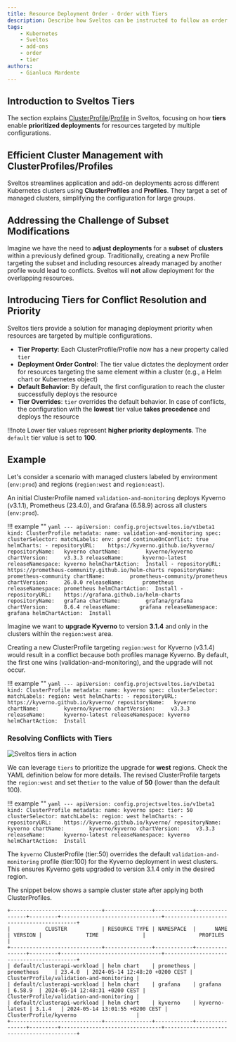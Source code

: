 ```yaml
---
title: Resource Deployment Order - Order with Tiers
description: Describe how Sveltos can be instructed to follow an order when deploying resources
tags:
    - Kubernetes
    - Sveltos
    - add-ons
    - order
    - tier
authors:
    - Gianluca Mardente
---
```


## Introduction to Sveltos Tiers
The section explains [ClusterProfile](https://github.com/projectsveltos/addon-controller/blob/main/api/v1beta1/clusterprofile_types.go)/[Profile](https://github.com/projectsveltos/addon-controller/blob/main/api/v1beta1/profile_types.go) in Sveltos, focusing on how __tiers__ enable **prioritized deployments** for resources targeted by multiple configurations.

## Efficient Cluster Management with ClusterProfiles/Profiles

Sveltos streamlines application and add-on deployments across different Kubernetes clusters using **ClusterProfiles** and **Profiles**. They target a set of managed clusters, simplifying the configuration for large groups.

## Addressing the Challenge of Subset Modifications

Imagine we have the need to **adjust deployments** for a **subset** of **clusters** within a previously defined group. Traditionally, creating a new Profile targeting the subset and including resources already managed by another profile would lead to conflicts.
Sveltos will **not** allow deployment for the overlapping resources.

## Introducing Tiers for Conflict Resolution and Priority

Sveltos tiers provide a solution for managing deployment priority when resources are targeted by multiple configurations.

- **Tier Property**: Each ClusterProfile/Profile now has a new property called `tier`
- **Deployment Order Control**: The tier value dictates the deployment order for resources targeting the same element within a cluster (e.g., a Helm chart or Kubernetes object)
- **Default Behavior**: By default, the first configuration to reach the cluster successfully deploys the resource
- **Tier Overrides**: `tier` overrides the default behavior. In case of conflicts, the configuration with the **lowest** tier value **takes precedence** and deploys the resource

!!!note
    Lower tier values represent **higher priority deployments**. The `default` tier value is set to **100**.

## Example

Let's consider a scenario with managed clusters labeled by environment (`env:prod`) and regions (`region:west` and `region:east`).

An initial ClusterProfile named `validation-and-monitoring` deploys Kyverno (v3.1.1), Prometheus (23.4.0), and Grafana (6.58.9) across all clusters (`env:prod`).

!!! example ""
    ```yaml
    ---
    apiVersion: config.projectsveltos.io/v1beta1
    kind: ClusterProfile
    metadata:
      name: validation-and-monitoring
    spec:
      clusterSelector:
        matchLabels:
          env: prod
      continueOnConflict: true
      helmCharts:
      - repositoryURL:    https://kyverno.github.io/kyverno/
        repositoryName:   kyverno
        chartName:        kyverno/kyverno
        chartVersion:     v3.3.3
        releaseName:      kyverno-latest
        releaseNamespace: kyverno
        helmChartAction:  Install
      - repositoryURL:    https://prometheus-community.github.io/helm-charts
        repositoryName:   prometheus-community
        chartName:        prometheus-community/prometheus
        chartVersion:     26.0.0
        releaseName:      prometheus
        releaseNamespace: prometheus
        helmChartAction:  Install
      - repositoryURL:    https://grafana.github.io/helm-charts
        repositoryName:   grafana
        chartName:        grafana/grafana
        chartVersion:     8.6.4
        releaseName:      grafana
        releaseNamespace: grafana
        helmChartAction:  Install
    ```

Imagine we want to **upgrade Kyverno** to version **3.1.4** and only in the clusters within the `region:west` area.

Creating a new ClusterProfile targeting `region:west` for Kyverno (v3.1.4) would result in a conflict because both profiles manage Kyverno. By default, the first one wins (validation-and-monitoring), and the upgrade will not occur.

!!! example ""
    ```yaml
    ---
    apiVersion: config.projectsveltos.io/v1beta1
    kind: ClusterProfile
    metadata:
    name: kyverno
    spec:
    clusterSelector:
      matchLabels:
        region: west
    helmCharts:
    - repositoryURL:    https://kyverno.github.io/kyverno/
      repositoryName:   kyverno
      chartName:        kyverno/kyverno
      chartVersion:     v3.3.3
      releaseName:      kyverno-latest
      releaseNamespace: kyverno
      helmChartAction:  Install
    ```

### Resolving Conflicts with Tiers

![Sveltos tiers in action](../assets/sveltos_tiers.gif)

We can leverage `tiers` to prioritize the upgrade for **west** regions. Check the YAML definition below for more details. The revised ClusterProfile targets the `region:west` and set the`tier` to the value of **50** (lower than the default 100).

!!! example ""
    ```yaml
    ---
    apiVersion: config.projectsveltos.io/v1beta1
    kind: ClusterProfile
    metadata:
      name: kyverno
    spec:
      tier: 50
      clusterSelector:
        matchLabels:
          region: west
      helmCharts:
      - repositoryURL:    https://kyverno.github.io/kyverno/
        repositoryName:   kyverno
        chartName:        kyverno/kyverno
        chartVersion:     v3.3.3
        releaseName:      kyverno-latest
        releaseNamespace: kyverno
        helmChartAction:  Install
    ```

The `kyverno` ClusterProfile (tier:50) overrides the default `validation-and-monitoring` profile (tier:100) for the Kyverno deployment in west clusters. This ensures Kyverno gets upgraded to version 3.1.4 only in the desired region.

The snippet below shows a sample cluster state after applying both ClusterProfiles.

```
+-----------------------------+---------------+------------+----------------+---------+--------------------------------+------------------------------------------+
|           CLUSTER           | RESOURCE TYPE | NAMESPACE  |      NAME      | VERSION |              TIME              |                 PROFILES                 |
+-----------------------------+---------------+------------+----------------+---------+--------------------------------+------------------------------------------+
| default/clusterapi-workload | helm chart    | prometheus | prometheus     | 23.4.0  | 2024-05-14 12:48:20 +0200 CEST | ClusterProfile/validation-and-monitoring |
| default/clusterapi-workload | helm chart    | grafana    | grafana        | 6.58.9  | 2024-05-14 12:48:31 +0200 CEST | ClusterProfile/validation-and-monitoring |
| default/clusterapi-workload | helm chart    | kyverno    | kyverno-latest | 3.1.4   | 2024-05-14 13:01:55 +0200 CEST | ClusterProfile/kyverno                   |
+-----------------------------+---------------+------------+----------------+---------+--------------------------------+------------------------------------------+
```
